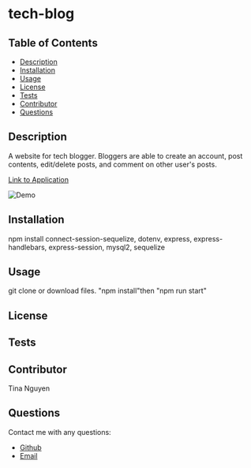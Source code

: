 
# tech-blog
## Table of Contents
* [Description](#description)
* [Installation](#installation)
* [Usage](#Usage)
* [License](#License)
* [Tests](#Tests)
* [Contributor](#Contributor)
* [Questions](#Questions)

## Description 
A website for tech blogger. Bloggers are able to create an account, post contents, edit/delete posts, and comment on other user's posts.

[Link to Application](https://tina-tech-blog.herokuapp.com/)

![Demo](https://github.com/ohwhytina/tech-blog/blob/main/img/Tech%20Blog.gif?raw=true)

## Installation
npm install connect-session-sequelize, dotenv, express, express-handlebars, express-session, mysql2, sequelize

## Usage
git clone or download files. "npm install"then "npm run start"

## License


## Tests


## Contributor
Tina Nguyen

## Questions 
Contact me with any questions: 
* [Github](https://github.com/ohwhytina)
* [Email](mailto:nguyentinaca@yahoo.com)
